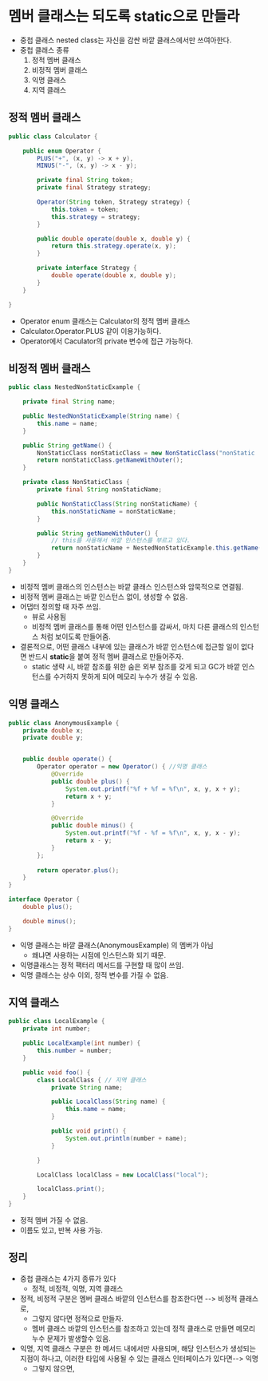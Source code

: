 # 멤버 클래스는 되도록 static으로 만들라

- 중첩 클래스 nested class는 자신을 감싼 바깥 클래스에서만 쓰여아한다.
- 중첩 클래스 종류
   1. 정적 멤버 클래스
   2. 비정적 멤버 클래스
   3. 익명 클래스
   4. 지역 클래스
   
## 정적 멤버 클래스
```java
public class Calculator {

    public enum Operator {
        PLUS("+", (x, y) -> x + y),
        MINUS("-", (x, y) -> x - y);

        private final String token;
        private final Strategy strategy;

        Operator(String token, Strategy strategy) {
            this.token = token;
            this.strategy = strategy;
        }

        public double operate(double x, double y) {
            return this.strategy.operate(x, y);
        }

        private interface Strategy {
            double operate(double x, double y);
        }
    }

}
```
- Operator enum 클래스는 Calculator의 정적 멤버 클래스
- Calculator.Operator.PLUS 같이 이용가능하다.
- Operator에서 Caculator의 private 변수에 접근 가능하다.

## 비정적 멤버 클래스
```java
public class NestedNonStaticExample {

    private final String name;

    public NestedNonStaticExample(String name) {
        this.name = name;
    }

    public String getName() {
        NonStaticClass nonStaticClass = new NonStaticClass("nonStatic : ");
        return nonStaticClass.getNameWithOuter();
    }

    private class NonStaticClass {
        private final String nonStaticName;

        public NonStaticClass(String nonStaticName) {
            this.nonStaticName = nonStaticName;
        }

        public String getNameWithOuter() {
            // this를 사용해서 바깥 인스턴스를 부르고 있다.
            return nonStaticName + NestedNonStaticExample.this.getName();
        }
    }
}
```
- 비정적 멤버 클래스의 인스턴스는 바깥 클래스 인스턴스와 암묵적으로 연결됨.
- 비정적 멤버 클래스는 바깥 인스턴스 없이, 생성할 수 없음.
- 어댑터 정의할 때 자주 쓰임.
  - 뷰로 사용됨 
  - 비정적 멤버 클래스를 통해 어떤 인스턴스를 감싸서, 마치 다른 클래스의 인스턴스 처럼 보이도록 만들어줌.
- 결론적으로, 어떤 클래스 내부에 있는 클래스가 바깥 인스턴스에 접근할 일이 없다면 반드시 **static**을 붙여 정적 멤버 클래스로 만들어주자.
  - static 생략 시, 바깥 참조를 위한 숨은 외부 참조를 갖게 되고 GC가 바깥 인스턴스를 수거하지 못하게 되어 메모리 누수가 생길 수 있음.

## 익명 클래스
```java
public class AnonymousExample {
    private double x;
    private double y;


    public double operate() {
        Operator operator = new Operator() { //익명 클래스
            @Override
            public double plus() {
                System.out.printf("%f + %f = %f\n", x, y, x + y);
                return x + y;
            }

            @Override
            public double minus() {
                System.out.printf("%f - %f = %f\n", x, y, x - y);
                return x - y;
            }
        };
        
        return operator.plus();
    }
}

interface Operator {
    double plus();

    double minus();
}
```
- 익명 클래스는 바깥 클래스(AnonymousExample) 의 멤버가 아님
  - 왜냐면 사용하는 시점에 인스턴스화 되기 때문.
- 익명클래스는 정적 팩터리 메서드를 구현할 때 많이 쓰임.
- 익명 클래스는 상수 이외, 정적 변수를 가질 수 없음.

## 지역 클래스
```java
public class LocalExample {
    private int number;

    public LocalExample(int number) {
        this.number = number;
    }

    public void foo() {
        class LocalClass { // 지역 클래스
            private String name;

            public LocalClass(String name) {
                this.name = name;
            }

            public void print() {
                System.out.println(number + name);
            }

        }

        LocalClass localClass = new LocalClass("local");

        localClass.print();
    }
}
```
- 정적 멤버 가질 수 없음.
- 이름도 있고, 반복 사용 가능.

## 정리
- 중첩 클래스는 4가지 종류가 있다
  - 정적, 비정적, 익명, 지역 클래스
- 정적, 비정적 구분은 멤버 클래스 바깥의 인스턴스를 참조한다면 --> 비정적 클래스로,
  - 그렇지 않다면 정적으로 만들자.
  - 멤버 클래스 바깥의 인스턴스를 참조하고 있는데 정적 클래스로 만들면 메모리 누수 문제가 발생할수 있음.
- 익명, 지역 클래스 구분은 한 메서드 내에서만 사용되며, 해당 인스턴스가 생성되는 지점이 하나고, 이러한 타입에 사용될 수 있는 클래스 인터페이스가 있다면--> 익명
  - 그렇지 않으면, 
